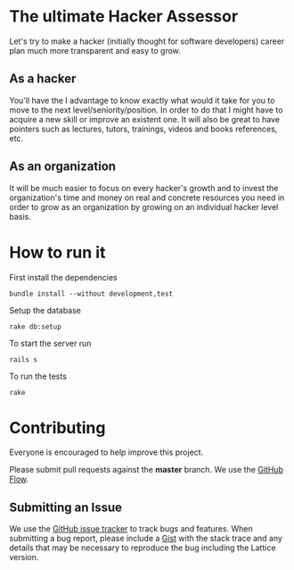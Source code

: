 The ultimate Hacker Assessor
============================

Let's try to make a hacker (initially thought for software developers) career
plan much more transparent and easy to grow.

As a hacker
-----------

You'll have the I advantage to know exactly what would it take for you to move
to the next level/seniority/position. In order to do that I might have to
acquire a new skill or improve an existent one. It will also be great to have
pointers such as lectures, tutors, trainings, videos and books references, etc.

As an organization
------------------

It will be much easier to focus on every hacker's growth and to invest the
organization's time and money on real and concrete resources you need in order
to grow as an organization by growing on an individual hacker level basis.

How to run it
=============

First install the dependencies

    bundle install --without development,test

Setup the database

    rake db:setup

To start the server run

    rails s

To run the tests

    rake

Contributing
============

Everyone is encouraged to help improve this project.

Please submit pull requests against the **master** branch. We use the [GitHub
Flow][].

Submitting an Issue
-------------------

We use the [GitHub issue tracker][] to track bugs and features. When submitting
a bug report, please include a [Gist][] with the stack trace and any
details that may be necessary to reproduce the bug including the Lattice
version.

  [GitHub issue tracker]: https://github.com/Altoros/hacker-assessor/issues
  [Gist]: http://gist.github.com/
  [GitHub Flow]: https://guides.github.com/introduction/flow/
